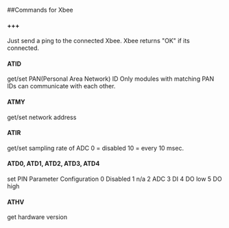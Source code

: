 ##Commands for Xbee

#### +++
Just send a ping to the connected Xbee. Xbee returns "OK" if its connected.

#### ATID
get/set PAN(Personal Area Network) ID
Only modules with matching PAN IDs can communicate with each other.

#### ATMY
get/set network address

#### ATIR
get/set sampling rate of ADC
0 = disabled
10 = every 10 msec.

#### ATD0, ATD1, ATD2, ATD3, ATD4
set PIN
Parameter Configuration
0 Disabled
1 n/a
2 ADC
3 DI
4 DO low
5 DO high

#### ATHV
get hardware version

